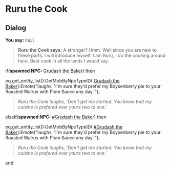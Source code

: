 # Ruru the Cook


## Dialog

**You say:** `hail`



>**Ruru the Cook says:** A stranger? Hmm. Well since you are new to these parts, I will introduce myself. I am Ruru, I do the cooking around here. Best cook in all the lands I would say.


if(**spawned NPC:**  [Grudash the Baker](/npc/114467)) then



eq.get_entity_list():GetMobByNpcTypeID( [Grudash the Baker](/npc/114467)):Emote("laughs, 'I'm sure they'd prefer my Boysenberry pie to your Roasted Walrus with Plum Sauce any day.'");



>*Ruru the Cook laughs, 'Don't get me started. You know that my cuisine Is prefered over yours two to one.'*


elseif(**spawned NPC:**  [\#Grudash the Baker](/npc/114639)) then



eq.get_entity_list():GetMobByNpcTypeID( [\#Grudash the Baker](/npc/114639)):Emote("laughs, 'I'm sure they'd prefer my Boysenberry pie to your Roasted Walrus with Plum Sauce any day.'");



>*Ruru the Cook laughs, 'Don't get me started. You know that my cuisine Is prefered over yours two to one.'*

end
